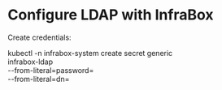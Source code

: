 # Configure LDAP with InfraBox

Create credentials:

   kubectl -n  infrabox-system create secret generic \
        infrabox-ldap \
        --from-literal=password=<PASSWORD> \
        --from-literal=dn=<DN>
